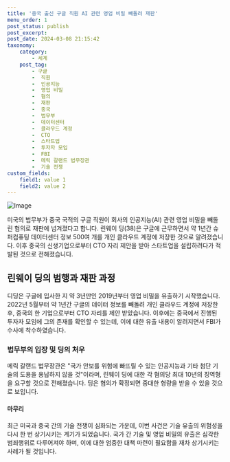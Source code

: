 ```yaml
---
title: '중국 출신 구글 직원 AI 관련 영업 비밀 빼돌려 재판'
menu_order: 1
post_status: publish
post_excerpt: 
post_date: 2024-03-08 21:15:42
taxonomy:
    category:
        - 세계
    post_tag:
        - 구글
        -  직원
        -  인공지능
        -  영업 비밀
        -  혐의
        -  재판
        -  중국
        -  법무부
        -  데이터센터
        -  클라우드 계정
        -  CTO
        -  스타트업
        -  투자자 모임
        -  FBI
        -  메릭 갈랜드 법무장관
        -  기술 전쟁
custom_fields:
    field1: value 1
    field2: value 2
---
```


![Image](https://imgnews.pstatic.net/image/052/2024/03/08/202403081138015124_t_20240308114102169.jpg?type=w647)

미국의 법무부가 중국 국적의 구글 직원이 회사의 인공지능(AI) 관련 영업 비밀을 빼돌린 혐의로 재판에 넘겨졌다고 합니다. 린웨이 딩(38)은 구글에 근무하면서 약 1년간 슈퍼컴퓨팅 데이터센터 정보 500여 개를 개인 클라우드 계정에 저장한 것으로 알려졌습니다. 이후 중국의 신생기업으로부터 CTO 자리 제안을 받아 스타트업을 설립하려다가 적발된 것으로 전해졌습니다.
## 린웨이 딩의 범행과 재판 과정
디딩은 구글에 입사한 지 약 3년만인 2019년부터 영업 비밀을 유출하기 시작했습니다. 2022년 5월부터 약 1년간 구글의 데이터 정보를 빼돌려 개인 클라우드 계정에 저장한 후, 중국의 한 기업으로부터 CTO 자리를 제안 받았습니다. 이후에는 중국에서 진행된 투자자 모임에 그의 존재를 확인할 수 있는데, 이에 대한 유출 내용이 알려지면서 FBI가 수사에 착수하였습니다. 
### 법무부의 입장 및 딩의 처우
메릭 갈랜드 법무장관은 "국가 안보를 위험에 빠뜨릴 수 있는 인공지능과 기타 첨단 기술의 도용을 용납하지 않을 것"이라며, 린웨이 딩에 대한 각 혐의당 최대 10년의 징역형을 요구할 것으로 전해졌습니다. 딩은 혐의가 확정되면 중대한 형량을 받을 수 있을 것으로 보입니다.
#### 마무리
최근 미국과 중국 간의 기술 전쟁이 심화되는 가운데, 이번 사건은 기술 유출의 위험성을 다시 한 번 상기시키는 계기가 되었습니다. 국가 간 기술 및 영업 비밀의 유출은 심각한 범죄행위로 다루어져야 하며, 이에 대한 엄중한 대책 마련이 필요함을 재차 상기시키는 사례가 될 것입니다.
